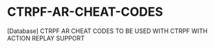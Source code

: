 # CTRPF-AR-CHEAT-CODES
[Database] CTRPF AR CHEAT CODES TO BE USED WITH CTRPF WITH ACTION REPLAY SUPPORT
